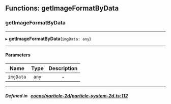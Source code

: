 ## Functions: getImageFormatByData

### getImageFormatByData


___
▸ **getImageFormatByData**(`imgData: any`)
___


#### Parameters

| Name | Type | Description |
| :------: | :------: | :------: |
| `imgData` | `any` | - |


___


##### Defined in &nbsp;   [cocos/particle-2d/particle-system-2d.ts:112](https://github.com/cocos-creator/engine/blob/c7bf6b8a9/cocos/particle-2d/particle-system-2d.ts#L112)&nbsp;
